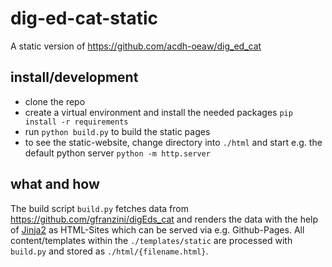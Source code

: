 # dig-ed-cat-static

A static version of https://github.com/acdh-oeaw/dig_ed_cat 

## install/development

* clone the repo
* create a virtual environment and install the needed packages `pip install -r requirements`
* run `python build.py` to build the static pages
* to see the static-website, change directory into `./html` and start e.g. the default python server `python -m http.server`

## what and how

The build script `build.py` fetches data from https://github.com/gfranzini/digEds_cat and renders the data with the help of [Jinja2](https://jinja.palletsprojects.com) as HTML-Sites which can be served via e.g. Github-Pages.
All content/templates within the `./templates/static` are processed with `build.py` and stored as `./html/{filename.html}`.